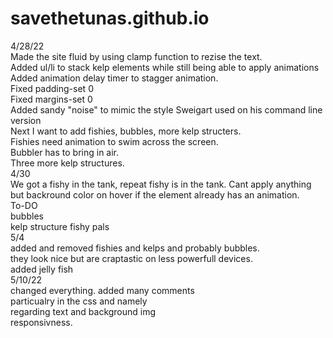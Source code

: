 # savethetunas.github.io
4/28/22  
Made the site fluid by using clamp function to rezise the text.  
Added ul/li to stack kelp elements while still being able to apply animations  
Added animation delay timer to stagger animation.  
Fixed padding-set 0  
Fixed margins-set 0  
Added sandy "noise" to mimic the style Sweigart used on his command line version  
Next I want to add fishies, bubbles, more kelp structers.  
Fishies need animation to swim across the screen.  
Bubbler has to bring in air.  
Three more kelp structures.  
4/30  
We got a fishy in the tank, repeat fishy is in the tank.
Cant apply anything but backround color on hover if the element already has an animation.  
To-DO  
bubbles  
kelp structure
fishy pals  
5/4  
added and removed fishies and kelps and probably bubbles.  
they look nice but are craptastic on less powerfull devices.  
added jelly fish  
5/10/22  
changed everything. added many comments  
particualry in the css and namely  
regarding text and background img  
responsivness.  


